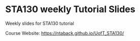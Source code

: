 # STA130 weekly Tutorial Slides
Weekly slides for STA130 tutorial

Course Website: https://ntaback.github.io/UofT_STA130/
